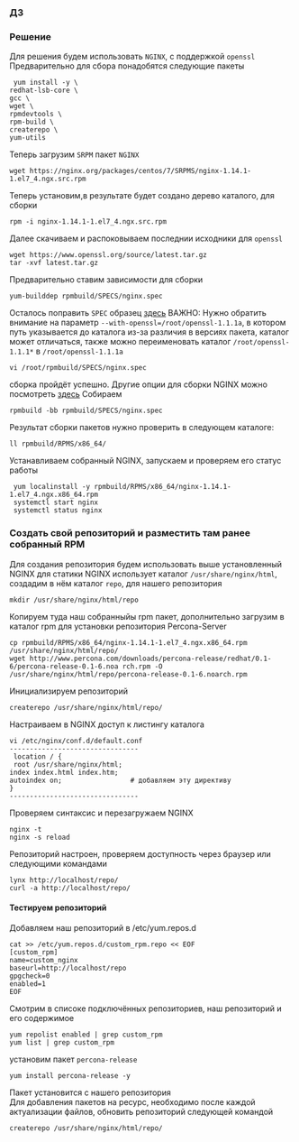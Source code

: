 ### ДЗ
### Решение 
Для решения будем использовать `NGINX`, с поддержкой `openssl` 
Предварительно для сбора понадобятся следующие пакеты 
``` 
 yum install -y \
redhat-lsb-core \
gcc \
wget \
rpmdevtools \
rpm-build \
createrepo \
yum-utils
```
Теперь загрузим `SRPM` пакет `NGINX`
```
wget https://nginx.org/packages/centos/7/SRPMS/nginx-1.14.1-1.el7_4.ngx.src.rpm
```
Теперь установим,в результате будет создано дерево каталого, для сборки
```
rpm -i nginx-1.14.1-1.el7_4.ngx.src.rpm
```
Далее скачиваем и распоковываем последнии исходники для `openssl`
```
wget https://www.openssl.org/source/latest.tar.gz
tar -xvf latest.tar.gz
```
Предварительно ставим зависимости для сборки
```
yum-builddep rpmbuild/SPECS/nginx.spec
```
Осталось поправить `SPEC` образец [здесь](https://github.com/dbudakov/8.rpm/blob/master/SPECfile)
ВАЖНО: Нужно обратить внимание на параметр `--with-openssl=/root/openssl-1.1.1a`, в котором путь указывается до каталога
из-за различия в версиях пакета, каталог может отличаться, также можно переименовать каталог `/root/openssl-1.1.1*` в `/root/openssl-1.1.1a`
```
vi /root/rpmbuild/SPECS/nginx.spec
```
сборка пройдёт успешно. Другие опции для сборки NGINX можно посмотреть [здесь](https://nginx.org/ru/docs/configure.html) 
Собираем
```
rpmbuild -bb rpmbuild/SPECS/nginx.spec
```
Результат сборки пакетов нужно проверить в следующем каталоге:
```
ll rpmbuild/RPMS/x86_64/
```
Устанавливаем собранный NGINX, запускаем и проверяем его статус работы  
```
 yum localinstall -y rpmbuild/RPMS/x86_64/nginx-1.14.1-1.el7_4.ngx.x86_64.rpm
 systemctl start nginx
 systemctl status nginx
```
 ### Создать свой репозиторий и разместить там ранее собранный RPM
 Для создания репозитория будем использовать выше установленный NGINX
 для статики NGINX использует каталог `/usr/share/nginx/html`, создадим в нём каталог `repo`, для нашего репозитория  
 ```
 mkdir /usr/share/nginx/html/repo
 ```
 Копируем туда наш собранныйы rpm пакет, дополнительно загрузим в каталог rpm для установки репозитория Percona-Server
 ```
 cp rpmbuild/RPMS/x86_64/nginx-1.14.1-1.el7_4.ngx.x86_64.rpm /usr/share/nginx/html/repo/
 wget http://www.percona.com/downloads/percona-release/redhat/0.1-6/percona-release-0.1-6.noa rch.rpm -O /usr/share/nginx/html/repo/percona-release-0.1-6.noarch.rpm
 ```
 Инициализируем репозиторий
 ```
 createrepo /usr/share/nginx/html/repo/
 ```
 Настраиваем в NGINX доступ к листингу каталога
 ```
 vi /etc/nginx/conf.d/default.conf
--------------------------------
  location / {
  root /usr/share/nginx/html;
index index.html index.htm;
autoindex on;                 # добавляем эту директиву
}
--------------------------------
```
Проверяем синтаксис и перезагружаем NGINX
```
nginx -t
nginx -s reload
```
Репозиторий настроен, проверяем доступность через браузер или следующими командами
```
lynx http://localhost/repo/
curl -a http://localhost/repo/
```
#### Тестируем репозиторий  
Добавляем наш репозиторий в /etc/yum.repos.d
```
cat >> /etc/yum.repos.d/custom_rpm.repo << EOF
[custom_rpm]
name=custom_nginx
baseurl=http://localhost/repo
gpgcheck=0
enabled=1
EOF
```
Смотрим в списоке подключённых репозиториев, наш репозиторий и его содержимое 
```
yum repolist enabled | grep custom_rpm
yum list | grep custom_rpm
```
установим пакет `percona-release`
```
yum install percona-release -y
```
Пакет установится с нашего репозитория  
Для добавления пакетов на ресурс, необходимо после каждой актуализации файлов, обновить репозиторий следующей командой  
```
createrepo /usr/share/nginx/html/repo/
```

